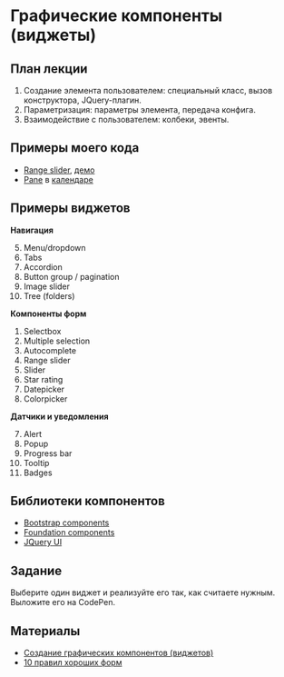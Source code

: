 Графические компоненты (виджеты)
======================

План лекции
-------

1. Создание элемента пользователем: специальный класс, вызов конструктора, JQuery-плагин.
2. Параметризация: параметры элемента, передача конфига.
2. Взаимодействие с пользователем: колбеки, эвенты.


Примеры моего кода
--

- [Range slider](range-slider), [демо](http://vpavlenko.github.io/web-programming/10-widgets/range-slider/)
- [Pane](https://github.com/vpavlenko/hh-school-frontend/blob/master/impl/js/pane.js) в [календаре](https://github.com/vpavlenko/hh-school-frontend)


Примеры виджетов
---

**Навигация**

5. Menu/dropdown
1. Tabs
1. Accordion
6. Button group / pagination
16. Image slider
13. Tree (folders)

**Компоненты форм**

1. Selectbox
12. Multiple selection
6. Autocomplete
17. Range slider
10. Slider
1. Star rating
10. Datepicker
11. Colorpicker

**Датчики и уведомления**

7. Alert
8. Popup
9. Progress bar
10. Tooltip
14. Badges


Библиотеки компонентов
---

- [Bootstrap components](http://getbootstrap.com/components/)
- [Foundation components](http://foundation.zurb.com/docs/)
- [JQuery UI](http://jqueryui.com/)

Задание
------

Выберите один виджет и реализуйте его так, как считаете нужным. Выложите его на CodePen.


Материалы
---

- [Создание графических компонентов (виджетов)](http://learn.javascript.ru/widgets)
- [10 правил хороших форм](http://www.artlebedev.ru/tools/technogrette/etc/forms/)

